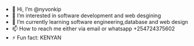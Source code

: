 - 👋 Hi, I’m @nyvonkip
- 👀 I’m interested in software development and web desgining
- 🌱 I’m currently learning software engineering,database and web design
- 📫 How to reach me either via email or whatsapp +254724375602
- ⚡ Fun fact: KENYAN

<!---
nyvonkip/nyvonkip is a ✨ special ✨ repository because its `README.md` (this file) appears on your GitHub profile.
You can click the Preview link to take a look at your changes.
--->
